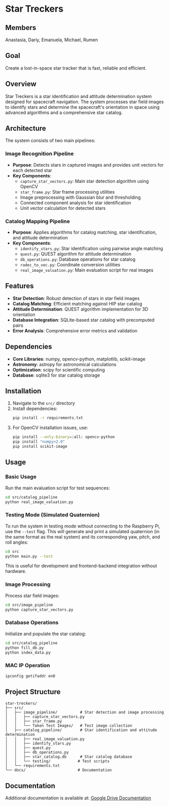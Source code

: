 # Star Treckers

## Members
Anastasia, Dariy, Emanuela, Michael, Rumen

## Goal
Create a lost-in-space star tracker that is fast, reliable and efficient.

## Overview
Star Treckers is a star identification and attitude determination system designed for spacecraft navigation. The system processes star field images to identify stars and determine the spacecraft's orientation in space using advanced algorithms and a comprehensive star catalog.

## Architecture
The system consists of two main pipelines:

### Image Recognition Pipeline
- **Purpose**: Detects stars in captured images and provides unit vectors for each detected star
- **Key Components**:
  - `capture_star_vectors.py`: Main star detection algorithm using OpenCV
  - `star_frame.py`: Star frame processing utilities
  - Image preprocessing with Gaussian blur and thresholding
  - Connected component analysis for star identification
  - Unit vector calculation for detected stars

### Catalog Mapping Pipeline
- **Purpose**: Applies algorithms for catalog matching, star identification, and attitude determination
- **Key Components**:
  - `identify_stars.py`: Star identification using pairwise angle matching
  - `quest.py`: QUEST algorithm for attitude determination
  - `db_operations.py`: Database operations for star catalog
  - `radec_to_vec.py`: Coordinate conversion utilities
  - `real_image_valuation.py`: Main evaluation script for real images

## Features
- **Star Detection**: Robust detection of stars in star field images
- **Catalog Matching**: Efficient matching against HIP star catalog
- **Attitude Determination**: QUEST algorithm implementation for 3D orientation
- **Database Integration**: SQLite-based star catalog with precomputed pairs
- **Error Analysis**: Comprehensive error metrics and validation

## Dependencies
- **Core Libraries**: numpy, opencv-python, matplotlib, scikit-image
- **Astronomy**: astropy for astronomical calculations
- **Optimization**: scipy for scientific computing
- **Database**: sqlite3 for star catalog storage

## Installation
1. Navigate to the `src/` directory
2. Install dependencies:
   ```bash
   pip install -r requirements.txt
   ```
3. For OpenCV installation issues, use:
   ```bash
   pip install --only-binary=:all: opencv-python
   pip install "numpy<2.0"
   pip install scikit-image
   ```

## Usage
### Basic Usage
Run the main evaluation script for test sequences:
```bash
cd src/catalog_pipeline
python real_image_valuation.py
```

### Testing Mode (Simulated Quaternion)
To run the system in testing mode without connecting to the Raspberry Pi, use the `--test` flag. This will generate and print a simulated quaternion (in the same format as the real system) and its corresponding yaw, pitch, and roll angles:
```bash
cd src
python main.py --test
```
This is useful for development and frontend-backend integration without hardware.

### Image Processing
Process star field images:
```bash
cd src/image_pipeline
python capture_star_vectors.py
```

### Database Operations
Initialize and populate the star catalog:
```bash
cd src/catalog_pipeline
python fill_db.py
python index_data.py
```
### MAC IP Operation
```bash
ipconfig getifaddr en0
```

## Project Structure
```
star-treckers/
├── src/
│   ├── image_pipeline/          # Star detection and image processing
│   │   ├── capture_star_vectors.py
│   │   ├── star_frame.py
│   │   └── Taken Test Images/   # Test image collection
│   ├── catalog_pipeline/        # Star identification and attitude determination
│   │   ├── real_image_valuation.py
│   │   ├── identify_stars.py
│   │   ├── quest.py
│   │   ├── db_operations.py
│   │   ├── star_catalog.db      # Star catalog database
│   │   └── testing/            # Test scripts
│   └── requirements.txt
└── docs/                       # Documentation
```

## Documentation
Additional documentation is available at: [Google Drive Documentation](https://drive.google.com/drive/folders/11sBpqvF0sbLGrn1AJVCqiCKHf7mg8zti?usp=sharing)
